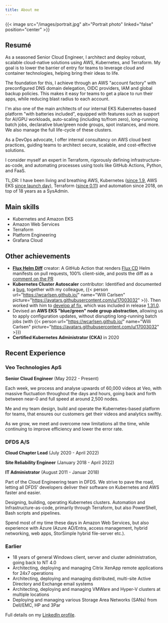 ```yaml
---
title: About me
---
```


{{< image src="/images/portrait.jpg" alt="Portrait photo" linked="false" position="center" >}}

<!--more-->

## Resumé

As a seasoned Senior Cloud Engineer, I architect and deploy robust, scalable cloud-native solutions using AWS, Kubernetes, and Terraform. My goal is to lower the barrier of entry for teams to leverage cloud and container technologies, helping bring their ideas to life.

The foundation for this, I achieve through an AWS "account factory" with preconfigured DNS domain delegation, OIDC providers, IAM and global backup policies. This makes it easy for teams to get a place to run their apps, while reducing blast radius to each account.

I'm also one of the main architects of our internal EKS Kubernetes-based platform "with batteries included", equipped with features such as support for AI/GPU workloads, auto-scaling (including to/from zero), long-running batch jobs, declarative blue/green node groups, spot instances, and more. We also manage the full life-cycle of these clusters.

As a DevOps advocate, I offer internal consultancy on AWS cloud best practices, guiding teams to architect secure, scalable, and cost-effective solutions.

I consider myself an expert in Terraform, rigorously defining infrastructure-as-code, and automating processes using tools like GitHub Actions, Python, and FaaS.

TL;DR: I have been living and breathing AWS, Kubernetes ([since 1.9](https://kubernetes.io/blog/2017/12/kubernetes-19-workloads-expanded-ecosystem/), AWS EKS [since launch day](https://aws.amazon.com/blogs/aws/amazon-eks-now-generally-available/)), Terraform ([since 0.11](https://www.hashicorp.com/en/blog/hashicorp-terraform-0-11)) and automation since 2018, on top of 18 years as a SysAdmin.

## Main skills

- Kubernetes and Amazon EKS
- Amazon Web Services
- Terraform
- Platform Engineering
- Grafana Cloud

## Other achievements

- [**Flux Helm Diff**](../posts/flux-helm-diff) creator: A GitHub Action that renders [Flux CD](https://fluxcd.io/) Helm manifests on pull requests, 100% client-side, and posts the diff as a [comment on the PR](https://github.com/marketplace/actions/flux-helm-diff#example-outputpr-comment)
- **Kubernetes Cluster Autoscaler** contributor: Identified and documented a [bug](https://github.com/kubernetes/autoscaler/issues/6481), together with my colleague, {{< person url="https://wcarlsen.github.io/" name="Willi Carlsen" picture="https://avatars.githubusercontent.com/u/17003032" >}}. Then worked with him to [develop af fix](https://github.com/kubernetes/autoscaler/pull/6482), which was included in release [1.31.0](https://github.com/kubernetes/autoscaler/releases/tag/cluster-autoscaler-1.31.0).
- Devised an **AWS EKS "blue/green" node group abstraction**, allowing us to apply configuration updates, without disrupting long-running batch jobs (with {{< person url="https://wcarlsen.github.io/" name="Willi Carlsen" picture="https://avatars.githubusercontent.com/u/17003032" >}})
- **Certified Kubernetes Administrator (CKA)** in 2020

## Recent Experience

### Veo Technologies ApS

**Senior Cloud Engineer** (May 2022 - Present)

Each week, we process and analyse upwards of 60,000 videos at Veo, with massive fluctuation throughout the days and hours, going back and forth between near-0 and full speed at around 2,500 nodes.

Me and my team design, build and operate the Kubernetes-based platform for teams, that ensures our customers get their videos and analytics swiftly.

As we grow, we meet and overcome new limitations all the time, while continuing to improve efficiency and lower the error rate.

### DFDS A/S

**Cloud Chapter Lead** (July 2020 - April 2022)

**Site Reliability Engineer** (January 2018 - April 2022)

**IT Administrator** (August 2011 - Januar 2018)

Part of the Cloud Engineering team in DFDS. We strive to pave the road, letting all DFDS' developers deliver their software on Kubernetes and AWS faster and easier.

Designing, building, operating Kubernetes clusters. Automation and Infrastructure-as-code, primarily through Terraform, but also PowerShell, Bash scripts and pipelines.

Spend most of my time these days in Amazon Web Services, but also experience with Azure (Azure AD/Entra, access management, hybrid networking, web apps, StorSimple hybrid file-server etc.).

### Earlier

- 18 years of general Windows client, server and cluster administration, going back to NT 4.0
- Architecting, deploying and managing Citrix XenApp remote applications for 24x7 operations
- Architecting, deploying and managing distributed, multi-site Active Directory and Exchange email systems
- Architecting, deploying and managing VMWare and Hyper-V clusters at multiple locations
- Deploying and managing various Storage Area Networks (SANs) from Dell/EMC, HP and 3Par

Full details on my [LinkedIn profile](https://www.linkedin.com/in/rasmusrask/details/experience/).